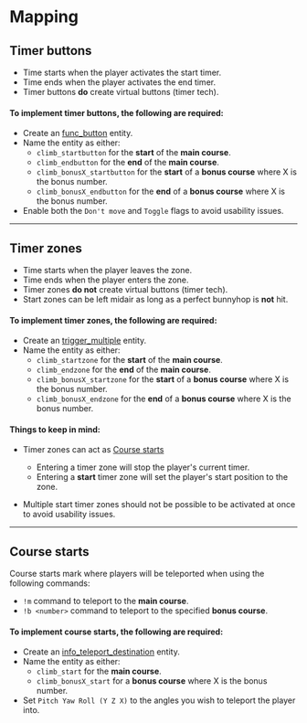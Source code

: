 # Mapping

## Timer buttons

- Time starts when the player activates the start timer.
- Time ends when the player activates the end timer.
- Timer buttons **do** create virtual buttons (timer tech).

#### To implement timer buttons, the following are required:

- Create an [func_button](https://developer.valvesoftware.com/wiki/Func_button "Valve Developer Wiki reference") entity.
- Name the entity as either:
  - `climb_startbutton` for the **start** of the **main course**.
  - `climb_endbutton` for the **end** of the **main course**.
  - `climb_bonusX_startbutton` for the **start** of a **bonus course** where X is the bonus number.
  - `climb_bonusX_endbutton` for the **end** of a **bonus course** where X is the bonus number.
- Enable both the `Don't move` and `Toggle` flags to avoid usability issues.

---

## Timer zones

- Time starts when the player leaves the zone.
- Time ends when the player enters the zone.
- Timer zones **do not** create virtual buttons (timer tech).
- Start zones can be left midair as long as a perfect bunnyhop is **not** hit.

#### To implement timer zones, the following are required:

- Create an [trigger_multiple](https://developer.valvesoftware.com/wiki/Trigger_multiple "Valve Developer Wiki reference") entity.
- Name the entity as either:
  - `climb_startzone` for the **start** of the **main course**.
  - `climb_endzone` for the **end** of the **main course**.
  - `climb_bonusX_startzone` for the **start** of a **bonus course** where X is the bonus number.
  - `climb_bonusX_endzone` for the **end** of a **bonus course** where X is the bonus number.

#### Things to keep in mind:

- Timer zones can act as [Course starts](#Course-starts)

  - Entering a timer zone will stop the player's current timer.
  - Entering a **start** timer zone will set the player's start position to the zone.

- Multiple start timer zones should not be possible to be activated at once to avoid usability issues.

---

## Course starts

Course starts mark where players will be teleported when using the following commands:

- `!m` command to teleport to the **main course**.
- `!b <number>` command to teleport to the specified **bonus course**.

#### To implement course starts, the following are required:

- Create an [info_teleport_destination](https://developer.valvesoftware.com/wiki/Info_teleport_destination "Valve Developer Wiki reference") entity.
- Name the entity as either:
  - `climb_start` for the **main course**.
  - `climb_bonusX_start` for a **bonus course** where X is the bonus number.
- Set `Pitch Yaw Roll (Y Z X)` to the angles you wish to teleport the player into.
